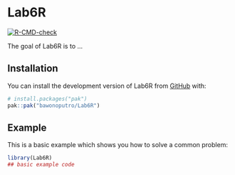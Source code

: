 
# Lab6R

<!-- badges: start -->
[![R-CMD-check](https://github.com/bawonoputro/Lab6R/actions/workflows/R-CMD-check.yaml/badge.svg)](https://github.com/bawonoputro/Lab6R/actions/workflows/R-CMD-check.yaml)
<!-- badges: end -->

The goal of Lab6R is to ...

## Installation

You can install the development version of Lab6R from [GitHub](https://github.com/) with:

``` r
# install.packages("pak")
pak::pak("bawonoputro/Lab6R")
```

## Example

This is a basic example which shows you how to solve a common problem:

``` r
library(Lab6R)
## basic example code
```

